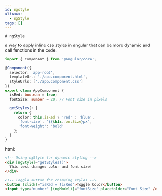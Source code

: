 ```yaml
---
id: ngstyle
aliases:
  - ngStyle
tags: []
---
```


	# ngStyle

a way to apply inline css styles in angular that can be more dynamic and call functions in the code.

```ts
import { Component } from '@angular/core';

@Component({
  selector: 'app-root',
  templateUrl: './app.component.html',
  styleUrls: ['./app.component.css']
})
export class AppComponent {
  isRed: boolean = true;
  fontSize: number = 20; // Font size in pixels

  getStyles() {
    return {
      color: this.isRed ? 'red' : 'blue',
      'font-size': `${this.fontSize}px`,
      'font-weight': 'bold'
    };
  }
}
```

html:
```html
<!-- Using ngStyle for dynamic styling -->
<div [ngStyle]="getStyles()">
  This text changes color and font size!
</div>

<!-- Toggle button for changing styles -->
<button (click)="isRed = !isRed">Toggle Color</button>
<input type="number" [(ngModel)]="fontSize" placeholder="Font Size" />
```
